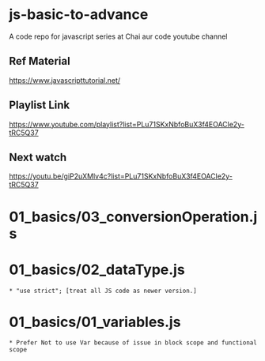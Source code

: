 # js-basic-to-advance
A code repo for javascript series at Chai aur code youtube channel

## Ref Material 
https://www.javascripttutorial.net/

## Playlist Link
https://www.youtube.com/playlist?list=PLu71SKxNbfoBuX3f4EOACle2y-tRC5Q37

## Next watch 
https://youtu.be/giP2uXMlv4c?list=PLu71SKxNbfoBuX3f4EOACle2y-tRC5Q37

# 01_basics/03_conversionOperation.js


# 01_basics/02_dataType.js
    * "use strict"; [treat all JS code as newer version.]
# 01_basics/01_variables.js
    * Prefer Not to use Var because of issue in block scope and functional scope